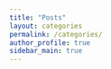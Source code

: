 ```yaml
---
title: "Posts"
layout: categories
permalink: /categories/
author_profile: true
sidebar_main: true
---
```

